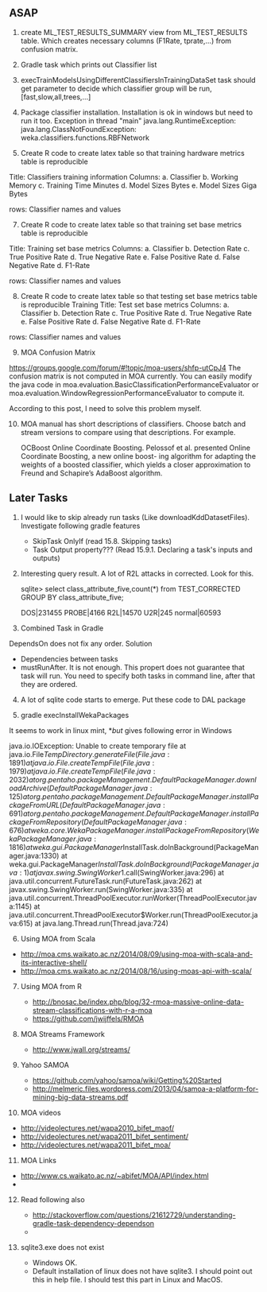 ## ASAP

1. create ML_TEST_RESULTS_SUMMARY view from ML_TEST_RESULTS table. Which creates necessary columns (F1Rate, tprate,...) from confusion matrix.






4. Gradle task which prints out Classifier list

5. execTrainModelsUsingDifferentClassifiersInTrainingDataSet task should get parameter to decide which classifier group will be run, [fast,slow,all,trees,...]

6. Package classifier installation. Installation is ok in windows but need to run it too.
Exception in thread "main" java.lang.RuntimeException: java.lang.ClassNotFoundException: weka.classifiers.functions.RBFNetwork

7. Create R code to create latex table so that training hardware metrics table is reproducible

  Title: Classifiers training information
  Columns:
    a.  Classifier
    b.  Working Memory
    c. Training Time Minutes
    d.  Model Sizes Bytes
    e.  Model Sizes Giga Bytes
 
  rows: Classifier names and values


7. Create R code to create latex table so that training set base metrics table is reproducible

  Title: Training set base metrics
  Columns:
    a.  Classifier
    b.  Detection Rate
    c.  True Positive Rate
    d.  True Negative Rate
    e.  False Positive Rate
    d.  False Negative Rate
    d.  F1-Rate
 
  rows: Classifier names and values

8. Create R code to create latex table so that testing set base metrics table is reproducible
Training 
  Title: Test set base metrics
  Columns:
    a.  Classifier
    b.  Detection Rate
    c.  True Positive Rate
    d.  True Negative Rate
    e.  False Positive Rate
    d.  False Negative Rate
    d.  F1-Rate
 
  rows: Classifier names and values


9. MOA Confusion Matrix

https://groups.google.com/forum/#!topic/moa-users/shfp-utCpJ4
The confusion matrix is not computed in MOA currently. You can easily
modify the java code in
moa.evaluation.BasicClassificationPerformanceEvaluator or
moa.evaluation.WindowRegressionPerformanceEvaluator to compute it. 

According to this post, I need to solve this problem myself.


10. MOA manual has short descriptions of classifiers.
Choose batch and stream versions to compare using that descriptions.
For example.

    OCBoost
    Online Coordinate Boosting.
    Pelossof et al. presented Online Coordinate Boosting, a new online boost-
    ing algorithm for adapting the weights of a boosted classifier, which yields a closer approximation to Freund and Schapire’s AdaBoost algorithm.


## Later Tasks

1. I would like to skip already run tasks (Like downloadKddDatasetFiles). Investigate following gradle features
   * SkipTask OnlyIf (read 15.8. Skipping tasks)
   * Task Output property??? (Read 15.9.1. Declaring a task's inputs and outputs)

2. Interesting query result. A lot of R2L attacks in corrected. Look for this.

      sqlite> select class_attribute_five,count(*) from TEST_CORRECTED GROUP BY class_attribute_five;

      DOS|231455
      PROBE|4166
      R2L|14570
      U2R|245
      normal|60593

3. Combined Task in Gradle

DependsOn does not fix any order. Solution
* Dependencies between tasks
* mustRunAfter. It is not enough. This propert does not guarantee that task will run. You need to specify both tasks in command line, after that they are ordered.

4. A lot of sqlite code starts to emerge. Put these code to DAL package






5. gradle execInstallWekaPackages 

It seems to work in linux mint, **but* gives following error in Windows

  java.io.IOException: Unable to create temporary file
      at java.io.File$TempDirectory.generateFile(File.java:1891)
      at java.io.File.createTempFile(File.java:1979)
      at java.io.File.createTempFile(File.java:2032)
      at org.pentaho.packageManagement.DefaultPackageManager.downloadArchive(DefaultPackageManager.java:125)
      at org.pentaho.packageManagement.DefaultPackageManager.installPackageFromURL(DefaultPackageManager.java:691)
      at org.pentaho.packageManagement.DefaultPackageManager.installPackageFromRepository(DefaultPackageManager.java:676)
      at weka.core.WekaPackageManager.installPackageFromRepository(WekaPackageManager.java:1816)
      at weka.gui.PackageManager$InstallTask.doInBackground(PackageManager.java:1330)
      at weka.gui.PackageManager$InstallTask.doInBackground(PackageManager.java:1)
      at javax.swing.SwingWorker$1.call(SwingWorker.java:296)
      at java.util.concurrent.FutureTask.run(FutureTask.java:262)
      at javax.swing.SwingWorker.run(SwingWorker.java:335)
      at java.util.concurrent.ThreadPoolExecutor.runWorker(ThreadPoolExecutor.java:1145)
      at java.util.concurrent.ThreadPoolExecutor$Worker.run(ThreadPoolExecutor.java:615)
      at java.lang.Thread.run(Thread.java:724)
    





6. Using MOA from Scala
 - http://moa.cms.waikato.ac.nz/2014/08/09/using-moa-with-scala-and-its-interactive-shell/
 - http://moa.cms.waikato.ac.nz/2014/08/16/using-moas-api-with-scala/

7. Using MOA from R

   - http://bnosac.be/index.php/blog/32-rmoa-massive-online-data-stream-classifications-with-r-a-moa
   - https://github.com/jwijffels/RMOA

8. MOA Streams Framework

   - http://www.jwall.org/streams/

9. Yahoo SAMOA
   - https://github.com/yahoo/samoa/wiki/Getting%20Started
   - http://melmeric.files.wordpress.com/2013/04/samoa-a-platform-for-mining-big-data-streams.pdf

10. MOA videos

  - http://videolectures.net/wapa2010_bifet_maof/
  - http://videolectures.net/wapa2011_bifet_sentiment/
  - http://videolectures.net/wapa2011_bifet_moa/

11. MOA Links

  - http://www.cs.waikato.ac.nz/~abifet/MOA/API/index.html
  - 

12. Read following also
    - http://stackoverflow.com/questions/21612729/understanding-gradle-task-dependency-dependson
    - 




13. sqlite3.exe does not exist
    - Windows OK.
    - Default installation of linux does not have sqlite3. I should point out this in help file.
    I should test this part in Linux and MacOS.


    
